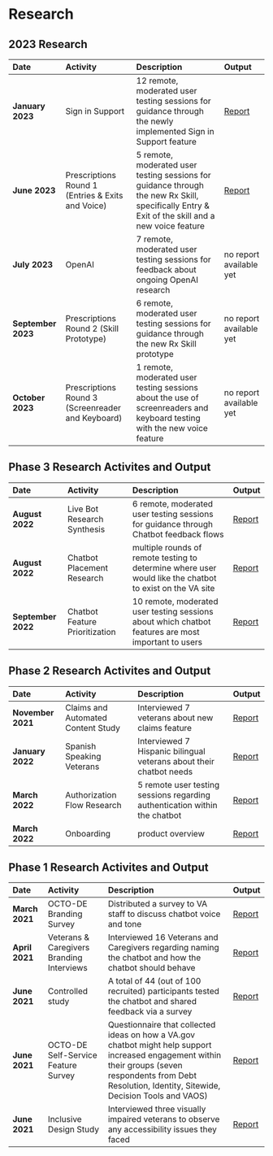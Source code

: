 # Research

## 2023 Research
| Date                 | Activity                 | Description         | Output        |
| :-------------              | :-------------              |:-------------         |:-------------|
| **January 2023** | Sign in Support |  12 remote, moderated user testing sessions for guidance through the newly implemented Sign in Support feature | [Report](https://github.com/department-of-veterans-affairs/va.gov-team/tree/master/products/virtual-agent/research/signin-support) |
| **June 2023** | Prescriptions Round 1 (Entries & Exits and Voice) |  5 remote, moderated user testing sessions for guidance through the new Rx Skill, specifically Entry & Exit of the skill and a new voice feature | [Report](https://github.com/department-of-veterans-affairs/va.gov-team/tree/master/products/virtual-agent/research/prescriptions) |
| **July 2023** | OpenAI |  7 remote, moderated user testing sessions for feedback about ongoing OpenAI research | no report available yet |
| **September 2023** | Prescriptions Round 2 (Skill Prototype) |  6 remote, moderated user testing sessions for guidance through the new Rx Skill prototype | no report available yet |
| **October 2023** | Prescriptions Round 3 (Screenreader and Keyboard) |  1 remote, moderated user testing sessions about the use of screenreaders and keyboard testing with the new voice feature | no report available yet |


## Phase 3 Research Activites and Output
| Date                 | Activity                 | Description         | Output        |
| :-------------              | :-------------              |:-------------         |:-------------|
| **August 2022** | Live Bot Research Synthesis |  6 remote, moderated user testing sessions for guidance through Chatbot feedback flows | [Report](https://github.com/department-of-veterans-affairs/va.gov-team/tree/master/products/virtual-agent/research/Live%20Bot%20User%20Testing)|
| **August 2022** | Chatbot Placement Research | multiple rounds of remote testing to determine where user would like the chatbot to exist on the VA site | [Report](https://github.com/department-of-veterans-affairs/va.gov-team/blob/master/products/virtual-agent/research/chatbot-placement.md)|
| **September 2022** | Chatbot Feature Prioritization | 10 remote, moderated user testing sessions about which chatbot features are most important to users | [Report](https://github.com/department-of-veterans-affairs/va.gov-team/tree/master/products/virtual-agent/research/2022-09-Chatbot%20Feature%20Prioritization)|


## Phase 2 Research Activites and Output
| Date                 | Activity                 | Description         | Output        |
| :-------------              | :-------------              |:-------------         |:-------------|
| **November 2021** | Claims and Automated Content Study | Interviewed 7 veterans about new claims feature | [Report](https://github.com/department-of-veterans-affairs/va.gov-team/tree/master/products/virtual-agent/research/claims-and-automated-content-study)|
| **January 2022** | Spanish Speaking Veterans | Interviewed 7 Hispanic bilingual veterans about their chatbot needs | [Report](https://github.com/department-of-veterans-affairs/va.gov-team/tree/master/products/virtual-agent/research/spanish%20speaking%20veterans)|
| **March 2022** | Authorization Flow Research | 5 remote user testing sessions regarding authentication within the chatbot | [Report](https://github.com/department-of-veterans-affairs/va.gov-team/tree/master/products/virtual-agent/research/non-auth%20to%20auth)|
| **March 2022** | Onboarding | product overview | [Report](https://github.com/department-of-veterans-affairs/va.gov-team/tree/master/products/virtual-agent/research/onboarding)|


## Phase 1 Research Activites and Output
| Date                 | Activity                 | Description         | Output        |
| :-------------              | :-------------              |:-------------         |:-------------|
| **March 2021** | OCTO-DE Branding Survey | Distributed a survey to VA staff to discuss chatbot voice and tone | [Report](https://github.com/department-of-veterans-affairs/va.gov-team/tree/master/products/virtual-agent/research/octo-de-surveys)|
| **April 2021** | Veterans & Caregivers Branding Interviews | Interviewed 16 Veterans and Caregivers regarding naming the chatbot and how the chatbot should behave | [Report](https://github.com/department-of-veterans-affairs/va.gov-team/blob/master/products/virtual-agent/research/moderated-interviews/virtual-agent-branding-report.md)|
| **June 2021** | Controlled study | A total of 44 (out of 100 recruited) participants tested the chatbot and shared feedback via a survey | [Report](https://github.com/department-of-veterans-affairs/va.gov-team/blob/master/products/virtual-agent/research/controlled-study/research-report.md)|
| **June 2021** | OCTO-DE Self-Service Feature Survey | Questionnaire that collected ideas on how a VA.gov chatbot might help support increased engagement within their groups (seven respondents from Debt Resolution, Identity, Sitewide, Decision Tools and VAOS) | [Report](https://github.com/department-of-veterans-affairs/va.gov-team/blob/master/products/virtual-agent/research/octo-de-surveys/octo-de-feature-survey-results.md)|
| **June 2021** | Inclusive Design Study | Interviewed three visually impaired veterans to observe any accessibility issues they faced | [Report](https://github.com/department-of-veterans-affairs/va.gov-team/tree/master/products/virtual-agent/research/inclusive-design-interviews)|
